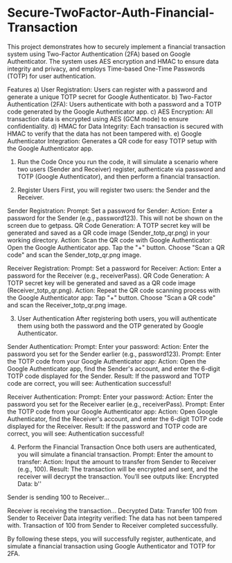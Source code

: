 # Secure-TwoFactor-Auth-Financial-Transaction

This project demonstrates how to securely implement a financial transaction system using Two-Factor Authentication (2FA) based on Google Authenticator. The system uses AES encryption and HMAC to ensure data integrity and privacy, and employs Time-based One-Time Passwords (TOTP) for user authentication.

Features
a) User Registration: Users can register with a password and generate a unique TOTP secret for Google Authenticator.
b) Two-Factor Authentication (2FA): Users authenticate with both a password and a TOTP code generated by the Google Authenticator app.
c) AES Encryption: All transaction data is encrypted using AES (GCM mode) to ensure confidentiality.
d) HMAC for Data Integrity: Each transaction is secured with HMAC to verify that the data has not been tampered with.
e) Google Authenticator Integration: Generates a QR code for easy TOTP setup with the Google Authenticator app.


1. Run the Code
Once you run the code, it will simulate a scenario where two users (Sender and Receiver) register, authenticate via password and TOTP (Google Authenticator), and then perform a financial transaction.

2. Register Users
First, you will register two users: the Sender and the Receiver.

Sender Registration:
Prompt: Set a password for Sender:
Action: Enter a password for the Sender (e.g., password123). This will not be shown on the screen due to getpass.
QR Code Generation:
A TOTP secret key will be generated and saved as a QR code image (Sender_totp_qr.png) in your working directory.
Action: Scan the QR code with Google Authenticator:
Open the Google Authenticator app.
Tap the "+" button.
Choose "Scan a QR code" and scan the Sender_totp_qr.png image.


Receiver Registration:
Prompt: Set a password for Receiver:
Action: Enter a password for the Receiver (e.g., receiverPass).
QR Code Generation:
A TOTP secret key will be generated and saved as a QR code image (Receiver_totp_qr.png).
Action: Repeat the QR code scanning process with the Google Authenticator app:
Tap "+" button.
Choose "Scan a QR code" and scan the Receiver_totp_qr.png image.


3. User Authentication
After registering both users, you will authenticate them using both the password and the OTP generated by Google Authenticator.

Sender Authentication:
Prompt: Enter your password:
Action: Enter the password you set for the Sender earlier (e.g., password123).
Prompt: Enter the TOTP code from your Google Authenticator app:
Action: Open the Google Authenticator app, find the Sender's account, and enter the 6-digit TOTP code displayed for the Sender.
Result: If the password and TOTP code are correct, you will see:
Authentication successful!


Receiver Authentication:
Prompt: Enter your password:
Action: Enter the password you set for the Receiver earlier (e.g., receiverPass).
Prompt: Enter the TOTP code from your Google Authenticator app:
Action: Open Google Authenticator, find the Receiver's account, and enter the 6-digit TOTP code displayed for the Receiver.
Result: If the password and TOTP code are correct, you will see:
Authentication successful!


4. Perform the Financial Transaction
Once both users are authenticated, you will simulate a financial transaction.
Prompt: Enter the amount to transfer:
Action: Input the amount to transfer from Sender to Receiver (e.g., 100).
Result: The transaction will be encrypted and sent, and the receiver will decrypt the transaction. You’ll see outputs like:
Encrypted Data: b'<encrypted-data>'

Sender is sending 100 to Receiver...

Receiver is receiving the transaction...
Decrypted Data: Transfer 100 from Sender to Receiver
Data integrity verified: The data has not been tampered with.
Transaction of 100 from Sender to Receiver completed successfully.

By following these steps, you will successfully register, authenticate, and simulate a financial transaction using Google Authenticator and TOTP for 2FA.
